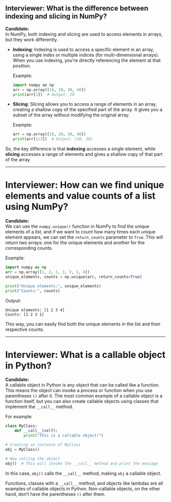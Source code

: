 ## **Interviewer:** What is the difference between indexing and slicing in NumPy?

**Candidate:**  
In NumPy, both indexing and slicing are used to access elements in arrays, but they work differently.

- **Indexing**: Indexing is used to access a specific element in an array, using a single index or multiple indices (for multi-dimensional arrays). When you use indexing, you're directly referencing the element at that position.

  Example:
  ```python
  import numpy as np
  arr = np.array([10, 20, 30, 40])
  print(arr[1])  # Output: 20
  ```

- **Slicing**: Slicing allows you to access a range of elements in an array, creating a shallow copy of the specified part of the array. It gives you a subset of the array without modifying the original array.

  Example:
  ```python
  arr = np.array([10, 20, 30, 40])
  print(arr[1:3])  # Output: [20, 30]
  ```

So, the key difference is that **indexing** accesses a single element, while **slicing** accesses a range of elements and gives a shallow copy of that part of the array.


------

# **Interviewer:** How can we find unique elements and value counts of a list using NumPy?

**Candidate:**  
We can use the `numpy.unique()` function in NumPy to find the unique elements of a list, and if we want to count how many times each unique element appears, we can set the `return_counts` parameter to `True`. This will return two arrays: one for the unique elements and another for the corresponding counts.

Example:
```python
import numpy as np
arr = np.array([1, 2, 2, 3, 3, 3, 4])
unique_elements, counts = np.unique(arr, return_counts=True)

print("Unique elements:", unique_elements)
print("Counts:", counts)
```

Output:
```
Unique elements: [1 2 3 4]
Counts: [1 2 3 1]
```

This way, you can easily find both the unique elements in the list and their respective counts.

------

# **Interviewer:** What is a callable object in Python?

**Candidate:**  
A callable object in Python is any object that can be called like a function. This means the object can invoke a process or function when you use parentheses `()` after it. The most common example of a callable object is a function itself, but you can also create callable objects using classes that implement the `__call__` method.

For example:

```python
class MyClass:
    def __call__(self):
        print("This is a callable object!")

# Creating an instance of MyClass
obj = MyClass()

# Now calling the object
obj()  # This will invoke the __call__ method and print the message
```

In this case, `obj()` calls the `__call__` method, making `obj` a callable object.

Functions, classes with a `__call__` method, and objects like lambdas are all examples of callable objects in Python. Non-callable objects, on the other hand, don’t have the parentheses `()` after them.

















